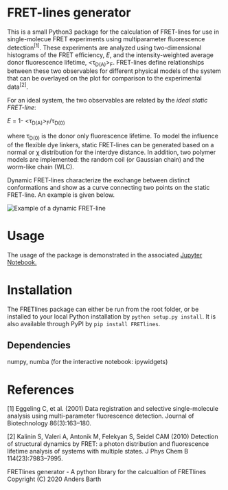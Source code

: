 # FRET-lines generator

This is a small Python3 package for the calculation of FRET-lines for use in single-molecue FRET experiments using multiparameter fluorescence detection<sup>[1]</sup>. These experiments are analyzed using two-dimensional histograms of the FRET efficiency, *E*, and the intensity-weighted average donor fluorescence lifetime, <&tau;<sub>D(A)</sub>><sub>F</sub>. FRET-lines define relationships between these two observables for different physical models of the system that can be overlayed on the plot for comparison to the experimental data<sup>[2]</sup>.

For an ideal system, the two observables are related by the *ideal static FRET-line*:

*E* = 1- <&tau;<sub>D(A)</sub>><sub>F</sub>/&tau;<sub>D(0)</sub>
  
where &tau;<sub>D(0)</sub> is the donor only fluorescence lifetime. To model the influence of the flexible dye linkers, static FRET-lines can be generated based on a normal or &chi; distribution for the interdye distance. In addition, two polymer models are implemented: the random coil (or Gaussian chain) and the worm-like chain (WLC).

Dynamic FRET-lines characterize the exchange between distinct conformations and show as a curve connecting two points on the static FRET-line. An example is given below.

![Example of a dynamic FRET-line](/docs/dynamic_FRET_line.png)
 
 # Usage
 
 The usage of the package is demonstrated in the associated [Jupyter Notebook.](https://github.com/AndersBarth/FRETlines/blob/master/FRETlines.ipynb)

# Installation

The FRETlines package can either be run from the root folder, or be installed to your local Python installation by `python setup.py install`. It is also available through PyPI by `pip install FRETlines`.

## Dependencies

numpy, numba
(for the interactive notebook: ipywidgets)

# References

[1] Eggeling C, et al. (2001) Data registration and selective single-molecule analysis using multi-parameter fluorescence detection. Journal of Biotechnology 86(3):163–180.

[2] Kalinin S, Valeri A, Antonik M, Felekyan S, Seidel CAM (2010) Detection of structural dynamics by FRET: a photon distribution and fluorescence lifetime analysis of systems with multiple states. J Phys Chem B 114(23):7983–7995.

FRETlines generator - A python library for the calcualtion of FRETlines
    Copyright (C) 2020  Anders Barth
